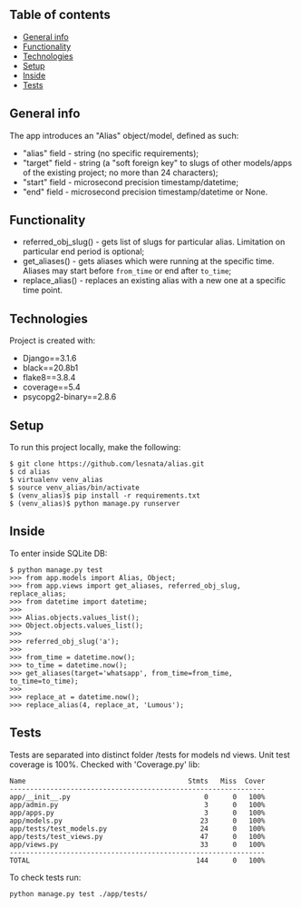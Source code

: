 ## Table of contents
* [General info](#general-info)
* [Functionality](#functionality)
* [Technologies](#technologies)
* [Setup](#setup)
* [Inside](#inside)
* [Tests](#tests)

## General info
The app introduces an "Alias" object/model, defined as such:
- "alias" field - string (no specific requirements);
- "target" field - string (a "soft foreign key" to slugs of other models/apps 
    of the existing project; no more than 24 characters);
- "start" field - microsecond precision timestamp/datetime;
- "end" field - microsecond precision timestamp/datetime or None.


## Functionality
- referred_obj_slug() - gets list of slugs for particular alias.
        Limitation on particular end period is optional;
- get_aliases() - gets aliases which were running at the specific time.
        Aliases may start before ``from_time`` or end after ``to_time``;
- replace_alias() - replaces an existing alias with a new one
        at a specific time point.


## Technologies
Project is created with:
* Django==3.1.6
* black==20.8b1
* flake8==3.8.4
* coverage==5.4
* psycopg2-binary==2.8.6


## Setup
To run this project locally, make the following:

```
$ git clone https://github.com/lesnata/alias.git
$ cd alias
$ virtualenv venv_alias
$ source venv_alias/bin/activate
$ (venv_alias)$ pip install -r requirements.txt
$ (venv_alias)$ python manage.py runserver
```

## Inside
To enter inside SQLite DB:
```
$ python manage.py test
>>> from app.models import Alias, Object;
>>> from app.views import get_aliases, referred_obj_slug, replace_alias;
>>> from datetime import datetime;
>>> 
>>> Alias.objects.values_list();
>>> Object.objects.values_list();
>>> 
>>> referred_obj_slug('a');
>>> 
>>> from_time = datetime.now();
>>> to_time = datetime.now();
>>> get_aliases(target='whatsapp', from_time=from_time, to_time=to_time);
>>> 
>>> replace_at = datetime.now();
>>> replace_alias(4, replace_at, 'Lumous');
```


## Tests
Tests are separated into distinct folder /tests for models nd views. 
Unit test coverage is 100%. Checked with 'Coverage.py' lib:
```
Name                                        Stmts   Miss  Cover
---------------------------------------------------------------
app/__init__.py                                 0      0   100%
app/admin.py                                    3      0   100%
app/apps.py                                     3      0   100%
app/models.py                                  23      0   100%
app/tests/test_models.py                       24      0   100%
app/tests/test_views.py                        47      0   100%
app/views.py                                   33      0   100%
---------------------------------------------------------------
TOTAL                                         144      0   100%

```

To check tests run: 
```
python manage.py test ./app/tests/
```

